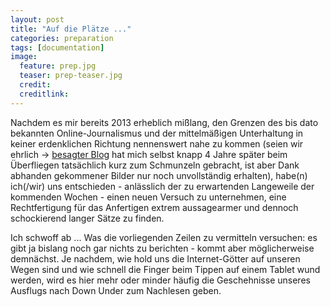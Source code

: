 ```yaml
---
layout: post
title: "Auf die Plätze ..."
categories: preparation
tags: [documentation]
image:
  feature: prep.jpg
  teaser: prep-teaser.jpg
  credit:
  creditlink:
---
```

Nachdem es mir bereits 2013 erheblich mißlang, den Grenzen des bis dato bekannten Online-Journalismus und der mittelmäßigen Unterhaltung in keiner erdenklichen Richtung nennenswert nahe zu kommen (seien wir ehrlich -> [besagter Blog][Petersburg-Blog] hat mich selbst knapp 4 Jahre später beim Überfliegen tatsächlich kurz zum Schmunzeln gebracht, ist aber Dank abhanden gekommener Bilder nur noch unvollständig erhalten), habe(n) ich(/wir) uns entschieden - anlässlich der zu erwartenden Langeweile der kommenden Wochen - einen neuen Versuch zu unternehmen, eine Rechtfertigung für das Anfertigen extrem aussagearmer und dennoch schockierend langer Sätze zu finden. 

Ich schwoff ab ... Was die vorliegenden Zeilen zu vermitteln versuchen: 
es gibt ja bislang noch gar nichts zu berichten - kommt aber möglicherweise demnächst. Je nachdem, wie hold uns die Internet-Götter auf unseren Wegen sind und wie schnell die Finger beim Tippen auf einem Tablet wund werden, wird es hier mehr oder minder häufig die Geschehnisse unseres Ausflugs nach Down Under zum Nachlesen geben.

[Petersburg-Blog]: http://pehgeh.blogspot.de/